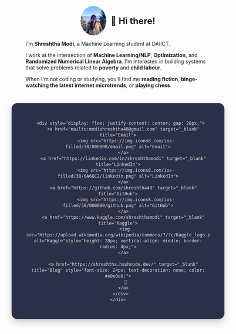 <!-- Profile Header -->
<div class="centered-page">
  <div style="display: flex; align-items: center; gap: 12px; justify-content: center;">
    <img src="shresh_website.jpg" alt="Profile Photo" style="width: 70px; height: 80px; border-radius: 50%; object-fit: cover;">
    <h3 style="font-size: 24px; margin: 0;">
      <span class="wave">👋</span> Hi there!
    </h3>
  </div>

  <p>I'm <strong>Shreshtha Modi</strong>, a Machine Learning student at DAIICT.</p>
  <p>
    I work at the intersection of 
    <strong>Machine Learning/NLP</strong>, 
    <strong>Optimization</strong>, and 
    <strong>Randomized Numerical Linear Algebra</strong>.
    I'm interested in building systems that solve problems related to
    <strong>poverty</strong> and
    <strong>child labour</strong>.
  </p>
  <p>
    When I'm not coding or studying, you’ll find me 
    <strong>reading fiction</strong>, 
    <strong>binge-watching the latest internet microtrends</strong>, or
    <strong>playing chess</strong>.
  </p>

  <!-- Socials Card -->
  <div style="margin-top: 40px; display: flex; justify-content: center; align-items: center;">
    <div style="background-color: #2c2f48; border-radius: 16px; padding: 32px 40px; max-width: 500px; width: 100%; box-shadow: 0 8px 20px rgba(0,0,0,0.2); text-align: center; font-family: 'Segoe UI', sans-serif; color: #e0e0e0;">

      <div style="display: flex; justify-content: center; gap: 28px;">
        <a href="mailto:modishreshtha48@gmail.com" target="_blank" title="Email">
          <img src="https://img.icons8.com/ios-filled/30/000000/email.png" alt="Email">
        </a>
        <a href="https://linkedin.com/in/shreshthamodi" target="_blank" title="LinkedIn">
          <img src="https://img.icons8.com/ios-filled/30/0A66C2/linkedin.png" alt="LinkedIn">
        </a>
        <a href="https://github.com/shreshtha48" target="_blank" title="GitHub">
          <img src="https://img.icons8.com/ios-filled/30/000000/github.png" alt="GitHub">
        </a>
        <a href="https://www.kaggle.com/shreshthamodi" target="_blank" title="Kaggle">
         <img src="https://upload.wikimedia.org/wikipedia/commons/7/7c/Kaggle_logo.png" alt="Kaggle"style="height: 28px; vertical-align: middle; border-radius: 4px;">
        </a>

        <a href="https://shreshtha.hashnode.dev/" target="_blank" title="Blog" style="font-size: 24px; text-decoration: none; color: #e0e0e0;">
          📝
        </a>
      </div>
    </div>
  </div>
</div>

<!-- Wave animation -->
<style>
  .wave {
    display: inline-block;
    animation: wave 2s infinite;
    transform-origin: 70% 70%;
  }

  @keyframes wave {
    0% { transform: rotate(0deg); }
    10% { transform: rotate(14deg); }
    20% { transform: rotate(-8deg); }
    30% { transform: rotate(14deg); }
    40% { transform: rotate(-4deg); }
    50% { transform: rotate(10deg); }
    60% {
